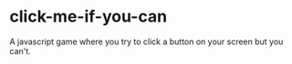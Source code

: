 # click-me-if-you-can
A javascript game where you try to click a button on your screen but you can't.
